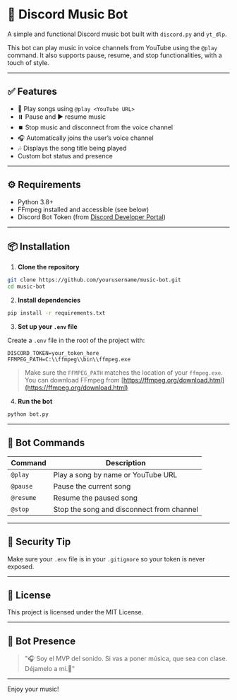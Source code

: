 


# 🎵 Discord Music Bot

A simple and functional Discord music bot built with `discord.py` and `yt_dlp`.

This bot can play music in voice channels from YouTube using the `@play` command. It also supports pause, resume, and stop functionalities, with a touch of style.

---

## ✅ Features

- 🔎 Play songs using `@play <YouTube URL>`
- ⏸️ Pause and ▶️ resume music
- ⏹️ Stop music and disconnect from the voice channel
- 🎧 Automatically joins the user’s voice channel
- 🎶 Displays the song title being played
- Custom bot status and presence

---

## ⚙️ Requirements

- Python 3.8+
- FFmpeg installed and accessible (see below)
- Discord Bot Token (from [Discord Developer Portal](https://discord.com/developers/applications))

---

## 📦 Installation

1. **Clone the repository**

```bash
git clone https://github.com/yourusername/music-bot.git
cd music-bot
````

2. **Install dependencies**

```bash
pip install -r requirements.txt
```

3. **Set up your `.env` file**

Create a `.env` file in the root of the project with:

```
DISCORD_TOKEN=your_token_here
FFMPEG_PATH=C:\\ffmpeg\\bin\\ffmpeg.exe
```

> Make sure the `FFMPEG_PATH` matches the location of your `ffmpeg.exe`. You can download FFmpeg from [https://ffmpeg.org/download.html](https://ffmpeg.org/download.html)

4. **Run the bot**

```bash
python bot.py
```

---

## 💬 Bot Commands

| Command   | Description                               |
| --------- | ----------------------------------------- |
| `@play`   | Play a song by name or YouTube URL        |
| `@pause`  | Pause the current song                    |
| `@resume` | Resume the paused song                    |
| `@stop`   | Stop the song and disconnect from channel |

---

## 🔐 Security Tip

Make sure your `.env` file is in your `.gitignore` so your token is never exposed.

---

## 📜 License

This project is licensed under the MIT License.

---

## 👑 Bot Presence

> "🎧 Soy el MVP del sonido. Si vas a poner música, que sea con clase. Déjamelo a mí.🎵"

---

Enjoy your music!
